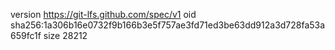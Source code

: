 version https://git-lfs.github.com/spec/v1
oid sha256:1a306b16e0732f9b166b3e5f757ae3fd71ed3be63dd912a3d728fa53a659fc1f
size 28212
